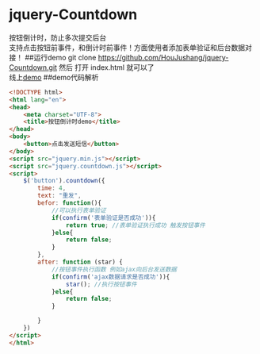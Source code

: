 # jquery-Countdown
按钮倒计时，防止多次提交后台<br>
支持点击按钮前事件，和倒计时前事件！方面使用者添加表单验证和后台数据对接！
##运行demo
git clone https://github.com/HouJushang/jquery-Countdown.git
然后 打开 index.html 就可以了<br>
线上<a href="http://www.41js.com/demo/countdown/index.html" target="_blank">demo</a>
##demo代码解析
```html
<!DOCTYPE html>
<html lang="en">
<head>
    <meta charset="UTF-8">
    <title>按钮倒计时demo</title>
</head>
<body>
    <button>点击发送短信</button>
</body>
<script src="jquery.min.js"></script>
<script src="jquery.countdown.js"></script>
<script>
    $('button').countdown({
        time: 4,
        text: "重发",
        befor: function(){
            //可以执行表单验证
            if(confirm('表单验证是否成功')){
                return true; //表单验证执行成功 触发按钮事件
            }else{
                return false;
            }
        },
        after: function (star) {
            //按钮事件执行函数 例如ajax向后台发送数据
            if(confirm('ajax数据请求是否成功')){
                star(); //执行按钮事件
            }else{
                return false;
            }

        }
    })
</script>
</html>
```

